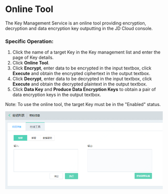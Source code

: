 # Online Tool

The Key Management Service is an online tool providing encryption, decryption and data encryption key outputting in the JD Cloud console.

### Specific Operation:
1. Click the name of a target Key in the Key management list and enter the page of Key details.
2. Click **Online Tool**.
3. Click **Encrypt**, enter data to be encrypted in the input textbox, click **Execute** and obtain the encrypted ciphertext in the output textbox.
4. Click **Decrypt**, enter data to be decrypted in the input textbox, click **Execute** and obtain the decrypted plaintext in the output textbox.
5. Click **Data Key** and **Produce Data Encryption Keys** to obtain a pair of data encryption keys in the output textbox.

Note: To use the online tool, the target Key must be in the "Enabled" status.

![操作指南-在线加解密工具](/image/Key-Management-Service/Key-Management/操作指南-在线加解密工具.png)

